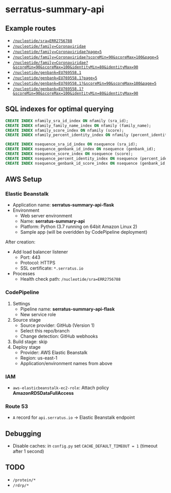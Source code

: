 # serratus-summary-api

## Example routes

- [`/nucleotide/sra=ERR2756788`](https://api.serratus.io/nucleotide/sra=ERR2756788)
- [`/nucleotide/family=Coronaviridae`](https://api.serratus.io/nucleotide/family=Coronaviridae)
- [`/nucleotide/family=Coronaviridae?page=5`](https://api.serratus.io/nucleotide/family=Coronaviridae?page=5)
- [`/nucleotide/family=Coronaviridae?scoreMin=90&scoreMax=100&page=5`](https://api.serratus.io/nucleotide/family=Coronaviridae?scoreMin=90&scoreMax=100&page=5)
- [`/nucleotide/family=Coronaviridae?&scoreMin=90&scoreMax=100&identityMin=80&identityMax=90`](https://api.serratus.io/nucleotide/family=Coronaviridae?&scoreMin=90&scoreMax=100&identityMin=80&identityMax=90)
- [`/nucleotide/genbank=EU769558.1`](https://api.serratus.io/nucleotide/genbank=EU769558.1)
- [`/nucleotide/genbank=EU769558.1?page=5`](https://api.serratus.io/nucleotide/genbank=EU769558.1?page=5)
- [`/nucleotide/genbank=EU769558.1?&scoreMin=90&scoreMax=100&page=5`](https://api.serratus.io/nucleotide/genbank=EU769558.1?&scoreMin=90&scoreMax=100&page=5)
- [`/nucleotide/genbank=EU769558.1?&scoreMin=90&scoreMax=100&identityMin=80&identityMax=90`](https://api.serratus.io/nucleotide/genbank=EU769558.1?&scoreMin=90&scoreMax=100&identityMin=80&identityMax=90)

## SQL indexes for optimal querying

```sql
CREATE INDEX nfamily_sra_id_index ON nfamily (sra_id);
CREATE INDEX nfamily_family_name_index ON nfamily (family_name);
CREATE INDEX nfamily_score_index ON nfamily (score);
CREATE INDEX nfamily_percent_identity_index ON nfamily (percent_identity);

CREATE INDEX nsequence_sra_id_index ON nsequence (sra_id);
CREATE INDEX nsequence_genbank_id_index ON nsequence (genbank_id);
CREATE INDEX nsequence_score_index ON nsequence (score);
CREATE INDEX nsequence_percent_identity_index ON nsequence (percent_identity);
CREATE INDEX nsequence_genbank_id_score_index ON nsequence (genbank_id, score);
```

## AWS Setup

### Elastic Beanstalk

- Application name: **serratus-summary-api-flask**
- Environment
    - Web server environment
    - Name: **serratus-summary-api**
    - Platform: Python (3.7 running on 64bit Amazon Linux 2)
    - Sample app (will be overidden by CodePipeline deployment)

After creation:

- Add load balancer listener
    - Port: 443
    - Protocol: HTTPS
    - SSL certificate: `*.serratus.io`
- Processes
    - Health check path: `/nucleotide/sra=ERR2756788`

### CodePipeline

1. Settings
    - Pipeline name: **serratus-summary-api-flask**
    - New service role
2. Source stage
    - Source provider: GitHub (Version 1)
    - Select this repo/branch
    - Change detection: GitHub webhooks
3. Build stage: skip
4. Deploy stage
    - Provider: AWS Elastic Beanstalk
    - Region: us-east-1
    - Application/environment names from above

### IAM

- `aws-elasticbeanstalk-ec2-role`: Attach policy **AmazonRDSDataFullAccess**

### Route 53

- `A` record for `api.serratus.io` -> Elastic Beanstalk endpoint

## Debugging

- Disable caches: in `config.py` set `CACHE_DEFAULT_TIMEOUT = 1` (timeout after 1 second)

## TODO

- `/protein/*`
- `/rdrp/*`
